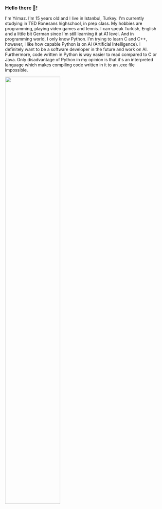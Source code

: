### Hello there 👋!

I'm Yılmaz. I'm 15 years old and I live in Istanbul, Turkey. I'm currently studying in TED Ronesans highschool, in prep class. My hobbies are programming, playing video games and tennis. I can speak Turkish, English and a little bit German since I'm still learning it at A1 level. And in programming world, I only know Python. I'm trying to learn C and C++, however, I like how capable Python is on AI (Artificial Intelligence). I definitely want to be a software developer in the future and work on AI. Furthermore, code written in Python is way easier to read compared to C or Java. Only disadvantage of Python in my opinion is that it's an interpreted language which makes compiling code written in it to an .exe file impossible.

<img src="https://github-readme-stats.vercel.app/api?username=Yilmaz4&show_icons=true&theme=dark&bg_color=0d1117&cache_seconds=1800&title_color=c7cfd8&text_color=c7cfd8&border_color=2e343b&include_all_commits=True&custom_title=My%20GitHub%20stats" width="60%">

